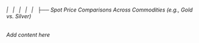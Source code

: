 ###### |   |   |   |   |   ├── Spot Price Comparisons Across Commodities (e.g., Gold vs. Silver)

*Add content here*